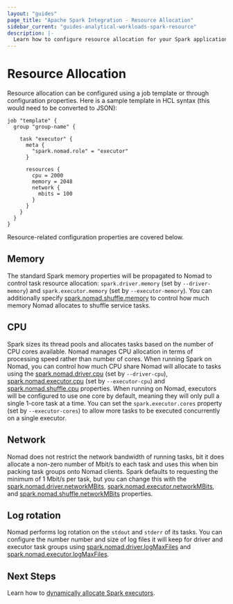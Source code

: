 ```yaml
---
layout: "guides"
page_title: "Apache Spark Integration - Resource Allocation"
sidebar_current: "guides-analytical-workloads-spark-resource"
description: |-
  Learn how to configure resource allocation for your Spark applications.
---
```


# Resource Allocation

Resource allocation can be configured using a job template or through
configuration properties. Here is a sample template in HCL syntax (this would
need to be converted to JSON):

```hcl
job "template" {
  group "group-name" {

    task "executor" {
      meta {
        "spark.nomad.role" = "executor"
      }

      resources {
        cpu = 2000
        memory = 2048
        network {
          mbits = 100
        }
      }
    }
  }
}
```
Resource-related configuration properties are covered below.

## Memory

The standard Spark memory properties will be propagated to Nomad to control
task resource allocation: `spark.driver.memory` (set by `--driver-memory`) and
`spark.executor.memory` (set by `--executor-memory`). You can additionally specify
 [spark.nomad.shuffle.memory](/guides/spark/configuration.html#spark-nomad-shuffle-memory)
  to control how much memory Nomad allocates to  shuffle service tasks.

## CPU

Spark sizes its thread pools and allocates tasks based on the number of CPU
cores available. Nomad manages CPU allocation in terms of processing speed
rather than number of cores. When running Spark on Nomad, you can control how
much CPU share Nomad will allocate to tasks using the
[spark.nomad.driver.cpu](/guides/spark/configuration.html#spark-nomad-driver-cpu)
(set by `--driver-cpu`),
[spark.nomad.executor.cpu](/guides/spark/configuration.html#spark-nomad-executor-cpu)
(set by `--executor-cpu`) and
[spark.nomad.shuffle.cpu](/guides/spark/configuration.html#spark-nomad-shuffle-cpu)
properties. When running on Nomad, executors will be configured to use one core
by default, meaning they will only pull a single 1-core task at a time. You can
set the `spark.executor.cores` property (set by `--executor-cores`) to allow
more tasks to be executed concurrently on a single executor.

## Network

Nomad does not restrict the network bandwidth of running tasks, bit it does
allocate a non-zero number of Mbit/s to each task and uses this when bin packing
task groups onto Nomad clients. Spark defaults to requesting the minimum of 1
Mbit/s per task, but you can change this with the
[spark.nomad.driver.networkMBits](/guides/spark/configuration.html#spark-nomad-driver-networkmbits),
[spark.nomad.executor.networkMBits](/guides/spark/configuration.html#spark-nomad-executor-networkmbits), and
[spark.nomad.shuffle.networkMBits](/guides/spark/configuration.html#spark-nomad-shuffle-networkmbits)
properties.

## Log rotation

Nomad performs log rotation on the `stdout` and `stderr` of its tasks. You can
configure the number number and size of log files it will keep for driver and
executor task groups using
[spark.nomad.driver.logMaxFiles](/guides/spark/configuration.html#spark-nomad-driver-logmaxfiles)
and [spark.nomad.executor.logMaxFiles](/guides/spark/configuration.html#spark-nomad-executor-logmaxfiles).

## Next Steps

Learn how to [dynamically allocate Spark executors](/guides/spark/dynamic.html).

